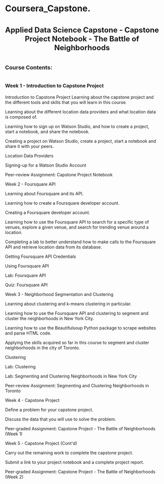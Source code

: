 # Coursera_Capstone.
<h1 align="center"><font size="5">Applied Data Science Capstone - Capstone Project Notebook - The Battle of Neighborhoods</font></h1>

<h1 align="left"><font size="4">Course Contents:</font></h1>

<h1 align="left"><font size="3">Week 1 - Introduction to Capstone Project</font></h1>


Introduction to Capstone Project
Learning about the capstone project and the different tools and skills that you will learn in this course.

Learning about the different location data providers and what location data is composed of.

Learning how to sign up on Watson Studio, and how to create a project, start a notebook, and share the notebook.

Creating a project on Watson Studio, create a project, start a notebook and share it with your peers.

Location Data Providers

Signing-up for a Watson Studio Account

Peer-review Assignment: Capstone Project Notebook


Week 2 - Foursquare API


Learning about Foursquare and its API.

Learning how to create a Foursquare developer account.

Creating a Foursquare developer account.

Learning how to use the Foursquare API to search for a specific type of venues, explore a given venue, and search for trending venue around a location.

Completing a lab to better understand how to make calls to the Foursquare API and retrieve location data from its database.

Getting Foursquare API Credentials

Using Foursquare API

Lab: Foursquare API

Quiz: Foursquare API


Week 3 - Neighborhood Segmentation and Clustering


Learning about clustering and k-means clustering in particular.

Learning how to use the Foursquare API and clustering to segment and cluster the neighborhoods in New York City.

Learning how to use the Beautifulsoup Python package to scrape websites and parse HTML code.

Applying the skills acquired so far in this course to segment and cluster neighborhoods in the city of Toronto.

Clustering

Lab: Clustering

Lab: Segmenting and Clustering Neighborhoods in New York City

Peer-review Assignment: Segmenting and Clustering Neighborhoods in Toronto


Week 4 - Capstone Project


Define a problem for your capstone project.

Discuss the data that you will use to solve the problem.

Peer-graded Assignment: Capstone Project - The Battle of Neighborhoods (Week 1)


Week 5 - Capstone Project (Cont'd)


Carry out the remaining work to complete the capstone project.

Submit a link to your project notebook and a complete project report.

Peer-graded Assignment: Capstone Project - The Battle of Neighborhoods (Week 2)

